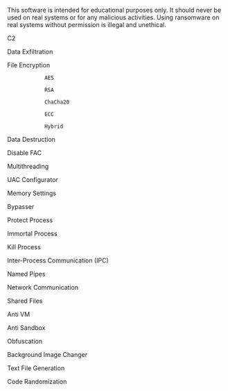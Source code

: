 This software is intended for educational purposes only. It should never be used on real systems or for any malicious activities. Using ransomware on real systems without permission is illegal and unethical.

C2

Data Exfiltration

File Encryption

                AES
                
                RSA
                
                ChaCha20
                
                ECC
    
                Hybrid

Data Destruction

Disable FAC

Multithreading

UAC Configurator 

Memory Settings

Bypasser 

Protect Process

Immortal Process

Kill Process

Inter-Process Communication (IPC)

Named Pipes

Network Communication

Shared Files

Anti VM

Anti Sandbox

Obfuscation

Background Image Changer

Text File Generation 

Code Randomization
